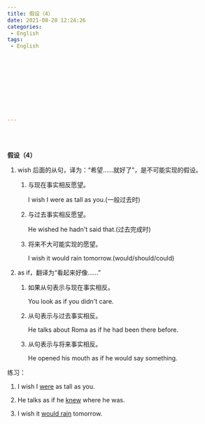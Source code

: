 ```yaml
---
title: 假设（4）
date: 2021-08-28 12:24:26
categories:
 - English
tags:
 - English











---
```


<br>
<br>



**假设（4）**

1. wish 后面的从句，译为：“希望……就好了”，是不可能实现的假设。

    1. 与现在事实相反愿望。

        I wish I were as tall as you.(一般过去时)

    2. 与过去事实相反愿望。

        He wished he hadn't said that.(过去完成时)

    3. 将来不大可能实现的愿望。

        I wish it would rain tomorrow.(would/should/could)

2. as if，翻译为“看起来好像……”

    1. 如果从句表示与现在事实相反。

        You look as if you didn't care.

    2. 从句表示与过去事实相反。

        He talks about Roma as if he had been there before.

    3. 从句表示与将来事实相反。

        He opened his mouth as if he would say something.

练习：

1. I wish I <u>were</u> as tall as you.

2. He talks as if he <u>knew</u> where he was.

3. I wish it <u>would rain</u> tomorrow.